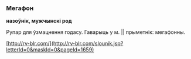 ### Мегафон
**назоўнік, мужчынскі род**

Рупар для ўзмацнення годасу. Гаварыць у м. || прыметнік: мегафонны.

<a rel="author">[http://rv-blr.com/](http://rv-blr.com/slounik.jsp?letterId=0&maskId=0&pageId=1659)</a>
